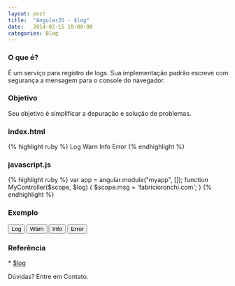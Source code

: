 ```yaml
---
layout: post
title:  "AngularJS - $log"
date:   2014-02-15 10:00:00
categories: Blog
---
```


<h3>O que é?</h3>
É um serviço para registro de logs. Sua implementação padrão escreve com segurança a mensagem para o console do navegador. 

<h3>Objetivo</h3>
Seu objetivo é simplificar a depuração e solução de problemas. 

<h3>index.html</h3>
{% highlight ruby %}
<html ng-app="myApp">
	<head>
      <script src="angularJs.js"></script>
      <script src="app-log.js"></script>
   	</head>
   	<body ng-controller="myController">         
    	<a type="button" ng-click="$log.log(msg)">
    		Log
    	</a>
	   	<a type="button" ng-click="$log.warn(msg)">
	   		Warn
	   	</a>
    	<a type="button" ng-click="$log.info(msg)">
    		Info
    	</a>
    	<a type="button" ng-click="$log.log(msg)">
    		Error
    	</a>
   	</body>
</html>
{% endhighlight %}

<h3>javascript.js</h3>
{% highlight ruby %}
var app = angular.module("myapp", []);
function MyController($scope, $log) {
	$scope.msg = 'fabricioronchi.com';
}
{% endhighlight %}


<h3>Exemplo</h3> 
<script src="/js/angular.min.js"></script>      
<script src="/js/app-log.js"></script>      
<div ng-app="myapp"> 
  <div ng-controller="MyController">        
    <button type="button" ng-show="false" ng-click="alert('$log.log(mensagem)'">Log</button>
    <button type="button" ng-click="teste()">Warn</button>
    <button type="button" ng-click="$log.info(mensagem)">Info</button>
    <button type="button" ng-click="$log.log(mensagem)">Error</button>
  </div>
</div>

<h3>Referência</h3> 
* <a href="http://docs.angularjs.org/api/ng.$log" target="_blank">$log</a>

Dúvidas? Entre em Contato.
